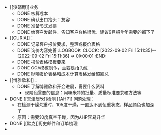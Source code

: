 - [[溴硝醇]]业务：
	- DONE 核算成本
	- DONE 确认出口抬头：友容
	- DONE 准备形式发票
	- DONE 给客户发邮件，告知客户价格很优，建议9月把今年需要的都下了
- [[CURIA]]：
	- DONE 记录客户报价要求，整理成报价表格
	- DONE 询价内容完善
	  :LOGBOOK:
	  CLOCK: [2022-09-02 Fri 15:11:35]--[2022-09-02 Fri 15:11:36] =>  00:00:01
	  :END:
	- DONE 报价表格模板要来
	- DONE COA模板制作，主要是抬头统一
	- DONE 哒嗪报价表格和成本计算表格发给超颖总
- [[博雅欣和]]：
	- DONE 了解博雅欣和开会进展，需要什么资料
		- 现阶段需要的信息：阿嗪米特的批量、质量标准要求和方法等
- DONE [[天津辰欣]]检测 [[AHP]] 问题处理：
	- 在检测干燥失重时，105度干燥，一直达不到恒重状态，样品颜色也加深了
	- 原因：需要50度真空干燥，因为AHP容易升华
- DONE [[默克]]历史邮件和订单梳理
-